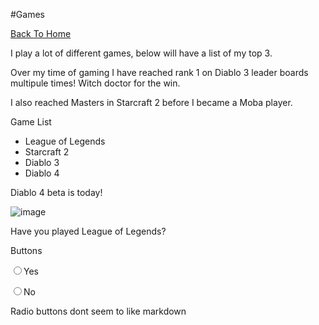 #Games

<a href="https://github.com/Bradin-b/INFOTC-1000-MidTerm">
  Back To Home
</a>

I play a lot of different games, below will have a list of my top 3.

Over my time of gaming I have reached rank 1 on Diablo 3 leader boards multipule times! Witch doctor for the win.

I also reached Masters in Starcraft 2 before I became a Moba player.

Game List

* League of Legends
* Starcraft 2
* Diablo 3
* Diablo 4

Diablo 4 beta is today!

![image](https://user-images.githubusercontent.com/111961360/225826550-a23688c2-ea79-4853-9bc0-c8fcb6735be7.png)

Have you played League of Legends?
<html>
  <label for="yes_no_radio">Buttons</label>
  <p><input type="radio" name="yes_no">Yes</input></p>
  <p><input type="radio" name="yes_no">No</input></p>
</html>

Radio buttons dont seem to like markdown
